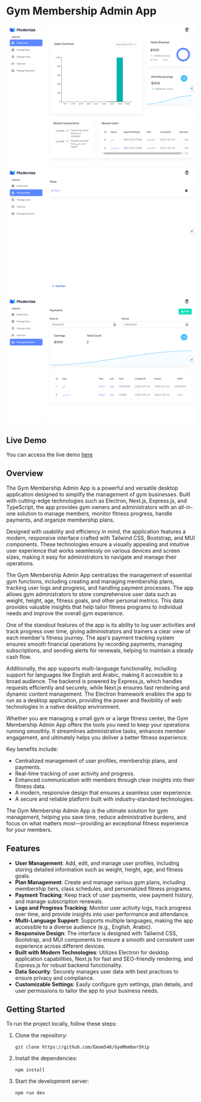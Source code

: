 # Gym Membership Admin App
![Screenshot](screenshots/1.png)
![Screenshot](screenshots/2.png)
![Screenshot](screenshots/3.png)

## Live Demo
You can access the live demo [here](https://radalata.onrender.com)
## Overview

The Gym Membership Admin App is a powerful and versatile desktop application designed to simplify the management of gym businesses. Built with cutting-edge technologies such as Electron, Next.js, Express.js, and TypeScript, the app provides gym owners and administrators with an all-in-one solution to manage members, monitor fitness progress, handle payments, and organize membership plans.

Designed with usability and efficiency in mind, the application features a modern, responsive interface crafted with Tailwind CSS, Bootstrap, and MUI components. These technologies ensure a visually appealing and intuitive user experience that works seamlessly on various devices and screen sizes, making it easy for administrators to navigate and manage their operations.

The Gym Membership Admin App centralizes the management of essential gym functions, including creating and managing membership plans, tracking user logs and progress, and handling payment processes. The app allows gym administrators to store comprehensive user data such as weight, height, age, fitness goals, and other personal metrics. This data provides valuable insights that help tailor fitness programs to individual needs and improve the overall gym experience.

One of the standout features of the app is its ability to log user activities and track progress over time, giving administrators and trainers a clear view of each member's fitness journey. The app's payment tracking system ensures smooth financial operations by recording payments, managing subscriptions, and sending alerts for renewals, helping to maintain a steady cash flow.

Additionally, the app supports multi-language functionality, including support for languages like English and Arabic, making it accessible to a broad audience. The backend is powered by Express.js, which handles requests efficiently and securely, while Next.js ensures fast rendering and dynamic content management. The Electron framework enables the app to run as a desktop application, providing the power and flexibility of web technologies in a native desktop environment.

Whether you are managing a small gym or a large fitness center, the Gym Membership Admin App offers the tools you need to keep your operations running smoothly. It streamlines administrative tasks, enhances member engagement, and ultimately helps you deliver a better fitness experience.

Key benefits include:

- Centralized management of user profiles, membership plans, and payments.
- Real-time tracking of user activity and progress.
- Enhanced communication with members through clear insights into their fitness data.
- A modern, responsive design that ensures a seamless user experience.
- A secure and reliable platform built with industry-standard technologies.

The Gym Membership Admin App is the ultimate solution for gym management, helping you save time, reduce administrative burdens, and focus on what matters most—providing an exceptional fitness experience for your members.

## Features

- **User Management**: Add, edit, and manage user profiles, including storing detailed information such as weight, height, age, and fitness goals.
- **Plan Management**: Create and manage various gym plans, including membership tiers, class schedules, and personalized fitness programs.
- **Payment Tracking**: Keep track of user payments, view payment history, and manage subscription renewals.
- **Logs and Progress Tracking**: Monitor user activity logs, track progress over time, and provide insights into user performance and attendance.
- **Multi-Language Support**: Supports multiple languages, making the app accessible to a diverse audience (e.g., English, Arabic).
- **Responsive Design**: The interface is designed with Tailwind CSS, Bootstrap, and MUI components to ensure a smooth and consistent user experience across different devices.
- **Built with Modern Technologies**: Utilizes Electron for desktop application capabilities, Next.js for fast and SEO-friendly rendering, and Express.js for robust backend functionality.
- **Data Security**: Securely manages user data with best practices to ensure privacy and compliance.
- **Customizable Settings**: Easily configure gym settings, plan details, and user permissions to tailor the app to your business needs.

## Getting Started

To run the project locally, follow these steps:

1. Clone the repository:

   ```shell
   git clone https://github.com/Emam546/GymMemberShip
   ```
2. Install the dependencies:

   ```shell
   npm install
   ```

3. Start the development server:

    ```shell
   npm run dev
   ```

